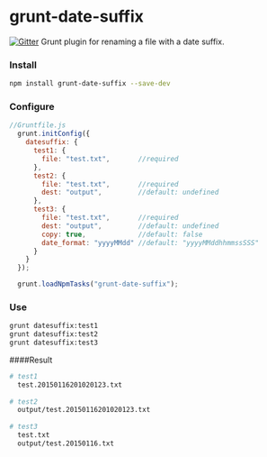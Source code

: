 # grunt-date-suffix

[![Gitter](https://badges.gitter.im/Join%20Chat.svg)](https://gitter.im/iameugenejo/grunt-date-suffix?utm_source=badge&utm_medium=badge&utm_campaign=pr-badge&utm_content=badge)
Grunt plugin for renaming a file with a date suffix.

### Install

```bash
npm install grunt-date-suffix --save-dev
```

### Configure

```javascript
//Gruntfile.js
  grunt.initConfig({
    datesuffix: {
      test1: {
        file: "test.txt",       //required
      },
      test2: {
        file: "test.txt",       //required
        dest: "output",         //default: undefined
      },
      test3: {
        file: "test.txt",       //required
        dest: "output",         //default: undefined
        copy: true,             //default: false
        date_format: "yyyyMMdd" //default: "yyyyMMddhhmmssSSS"
      }
    }
  });

  grunt.loadNpmTasks("grunt-date-suffix");
```

### Use

```bash
grunt datesuffix:test1
grunt datesuffix:test2
grunt datesuffix:test3
```

####Result
```bash
# test1
  test.20150116201020123.txt
  
# test2
  output/test.20150116201020123.txt
  
# test3
  test.txt
  output/test.20150116.txt
```

